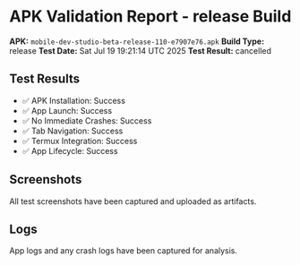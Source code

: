 # APK Validation Report - release Build

**APK:** `mobile-dev-studio-beta-release-110-e7907e76.apk`
**Build Type:** release
**Test Date:** Sat Jul 19 19:21:14 UTC 2025
**Test Result:** cancelled

## Test Results

- ✅ APK Installation: Success
- ✅ App Launch: Success  
- ✅ No Immediate Crashes: Success
- ✅ Tab Navigation: Success
- ✅ Termux Integration: Success
- ✅ App Lifecycle: Success

## Screenshots

All test screenshots have been captured and uploaded as artifacts.

## Logs

App logs and any crash logs have been captured for analysis.
